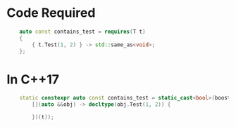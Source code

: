 # Code Required

```cpp
    auto const contains_test = requires(T t)
    {
        { t.Test(1, 2) } -> std::same_as<void>;
    };
```

# In C++17

```cpp
    static constexpr auto const contains_test = static_cast<bool>(boost::hana::is_valid(
        [](auto &&obj) -> decltype(obj.Test(1, 2)) {

        })(t));
```
